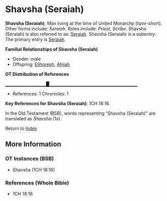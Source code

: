 # Shavsha (Seraiah)
**Shavsha (Seraiah)**. 
Man living at the time of United Monarchy (tipnr-short). 
Other forms include: 
*Seraiah*. 
Roles include: 
_Priest_, _Scribe_. 
Shavsha (Seraiah) is also referred to as: 
[Seraiah](Seraiah.md). 
Shavsha (Seraiah) is a subentry. The primary entry is 
[Seraiah](Seraiah.md). 




**Familial Relationships of Shavsha (Seraiah)**


* Gender: male
* Offspring: [Elihoreph](Elihoreph.md), [Ahijah](Ahijah.md)


**OT Distribution of References**

▁▁▁▁▁▁▁▁▁▁▁▁█▁▁▁▁▁▁▁▁▁▁▁▁▁▁▁▁▁▁▁▁▁▁▁▁▁▁
* References: 1 Chronicles: 1



**Key References for Shavsha (Seraiah)**: 
1CH 18:16. 


In the Old Testament (BSB), words representing “Shavsha (Seraiah)” are translated as 
*Shavsha* (1x). 




Return to [Index](00-Index.md)

## More Information

### OT Instances (BSB)

* Shavsha (1CH 18:16)



### References (Whole Bible)

* 1CH 18:16



